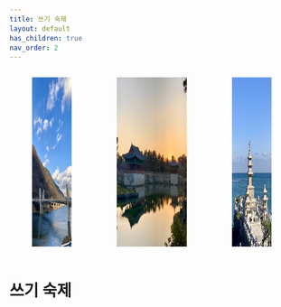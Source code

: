```yaml
---
title: 쓰기 숙제
layout: default
has_children: true
nav_order: 2
---
```


<div style="display: flex; justify-content: center;">
    <figure>
    <img src="./images/chuncheon.jpg" alt="Chuncheon" style="height: 300px;">
    </figure>
        <figure>
    <img src="./images/palace.jpg" alt="Palace" style="height: 300px;">
    </figure>
            <figure>
    <img src="./images/pagoda.jpg" alt="Pagoda" style="height: 300px;">
    </figure>
</div>

# 쓰기 숙제